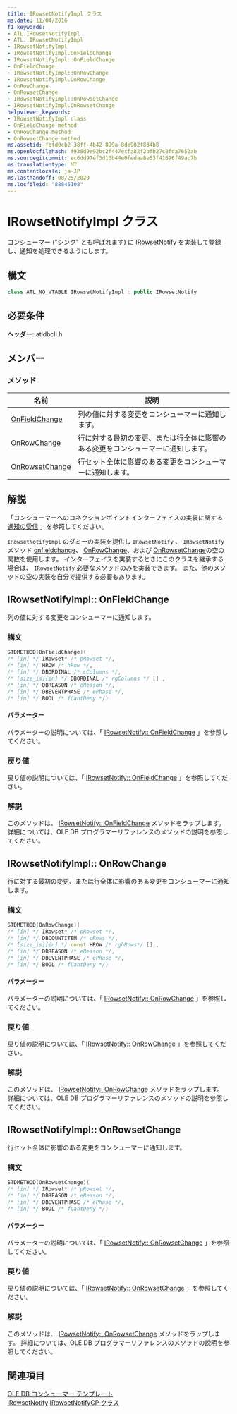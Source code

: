 ```yaml
---
title: IRowsetNotifyImpl クラス
ms.date: 11/04/2016
f1_keywords:
- ATL.IRowsetNotifyImpl
- ATL::IRowsetNotifyImpl
- IRowsetNotifyImpl
- IRowsetNotifyImpl.OnFieldChange
- IRowsetNotifyImpl::OnFieldChange
- OnFieldChange
- IRowsetNotifyImpl::OnRowChange
- IRowsetNotifyImpl.OnRowChange
- OnRowChange
- OnRowsetChange
- IRowsetNotifyImpl::OnRowsetChange
- IRowsetNotifyImpl.OnRowsetChange
helpviewer_keywords:
- IRowsetNotifyImpl class
- OnFieldChange method
- OnRowChange method
- OnRowsetChange method
ms.assetid: fbfd0cb2-38ff-4b42-899a-8de902f834b8
ms.openlocfilehash: f938d9e92bc2f447ecfa82f2bfb27c8fda7652ab
ms.sourcegitcommit: ec6dd97ef3d10b44e0fedaa8e53f41696f49ac7b
ms.translationtype: MT
ms.contentlocale: ja-JP
ms.lasthandoff: 08/25/2020
ms.locfileid: "88845108"
---
```

# <a name="irowsetnotifyimpl-class"></a>IRowsetNotifyImpl クラス

コンシューマー ("シンク" とも呼ばれます) に [IRowsetNotify](/previous-versions/windows/desktop/ms712959(v=vs.85)) を実装して登録し、通知を処理できるようにします。

## <a name="syntax"></a>構文

```cpp
class ATL_NO_VTABLE IRowsetNotifyImpl : public IRowsetNotify
```

## <a name="requirements"></a>必要条件

**ヘッダー:** atldbcli.h

## <a name="members"></a>メンバー

### <a name="methods"></a>メソッド

| 名前 | 説明 |
|-|-|
|[OnFieldChange](#onfieldchange)|列の値に対する変更をコンシューマーに通知します。|
|[OnRowChange](#onrowchange)|行に対する最初の変更、または行全体に影響のある変更をコンシューマーに通知します。|
|[OnRowsetChange](#onrowsetchange)|行セット全体に影響のある変更をコンシューマーに通知します。|

## <a name="remarks"></a>解説

「コンシューマーへのコネクションポイントインターフェイスの実装に関する [通知の受信](../../data/oledb/receiving-notifications.md) 」を参照してください。

`IRowsetNotifyImpl` のダミーの実装を提供し `IRowsetNotify` 、 `IRowsetNotify` メソッド [onfieldchange](/previous-versions/windows/desktop/ms715961(v=vs.85))、 [OnRowChange](/previous-versions/windows/desktop/ms722694(v=vs.85))、および [OnRowsetChange](/previous-versions/windows/desktop/ms722669(v=vs.85))の空の関数を使用します。 インターフェイスを実装するときにこのクラスを継承する場合は、 `IRowsetNotify` 必要なメソッドのみを実装できます。 また、他のメソッドの空の実装を自分で提供する必要もあります。

## <a name="irowsetnotifyimplonfieldchange"></a><a name="onfieldchange"></a> IRowsetNotifyImpl:: OnFieldChange

列の値に対する変更をコンシューマーに通知します。

### <a name="syntax"></a>構文

```cpp
STDMETHOD(OnFieldChange)(
/* [in] */ IRowset* /* pRowset */,
/* [in] */ HROW /* hRow */,
/* [in] */ DBORDINAL /* cColumns */,
/* [size_is][in] */ DBORDINAL /* rgColumns */ [] ,
/* [in] */ DBREASON /* eReason */,
/* [in] */ DBEVENTPHASE /* ePhase */,
/* [in] */ BOOL /* fCantDeny */)
```

#### <a name="parameters"></a>パラメーター

パラメーターの説明については、「 [IRowsetNotify:: OnFieldChange](/previous-versions/windows/desktop/ms715961(v=vs.85)) 」を参照してください。

### <a name="return-value"></a>戻り値

戻り値の説明については、「 [IRowsetNotify:: OnFieldChange](/previous-versions/windows/desktop/ms715961(v=vs.85)) 」を参照してください。

### <a name="remarks"></a>解説

このメソッドは、 [IRowsetNotify:: OnFieldChange](/previous-versions/windows/desktop/ms715961(v=vs.85)) メソッドをラップします。 詳細については、OLE DB プログラマーリファレンスのメソッドの説明を参照してください。

## <a name="irowsetnotifyimplonrowchange"></a><a name="onrowchange"></a> IRowsetNotifyImpl:: OnRowChange

行に対する最初の変更、または行全体に影響のある変更をコンシューマーに通知します。

### <a name="syntax"></a>構文

```cpp
STDMETHOD(OnRowChange)(
/* [in] */ IRowset* /* pRowset */,
/* [in] */ DBCOUNTITEM /* cRows */,
/* [size_is][in] */ const HROW /* rghRows*/ [] ,
/* [in] */ DBREASON /* eReason */,
/* [in] */ DBEVENTPHASE /* ePhase */,
/* [in] */ BOOL /* fCantDeny */)
```

#### <a name="parameters"></a>パラメーター

パラメーターの説明については、「 [IRowsetNotify:: OnRowChange](/previous-versions/windows/desktop/ms722694(v=vs.85)) 」を参照してください。

### <a name="return-value"></a>戻り値

戻り値の説明については、「 [IRowsetNotify:: OnRowChange](/previous-versions/windows/desktop/ms722694(v=vs.85)) 」を参照してください。

### <a name="remarks"></a>解説

このメソッドは、 [IRowsetNotify:: OnRowChange](/previous-versions/windows/desktop/ms722694(v=vs.85)) メソッドをラップします。 詳細については、OLE DB プログラマーリファレンスのメソッドの説明を参照してください。

## <a name="irowsetnotifyimplonrowsetchange"></a><a name="onrowsetchange"></a> IRowsetNotifyImpl:: OnRowsetChange

行セット全体に影響のある変更をコンシューマーに通知します。

### <a name="syntax"></a>構文

```cpp
STDMETHOD(OnRowsetChange)(
/* [in] */ IRowset* /* pRowset */,
/* [in] */ DBREASON /* eReason */,
/* [in] */ DBEVENTPHASE /* ePhase */,
/* [in] */ BOOL /* fCantDeny */)
```

#### <a name="parameters"></a>パラメーター

パラメーターの説明については、「 [IRowsetNotify:: OnRowsetChange](/previous-versions/windows/desktop/ms722669(v=vs.85)) 」を参照してください。

### <a name="return-value"></a>戻り値

戻り値の説明については、「 [IRowsetNotify:: OnRowsetChange](/previous-versions/windows/desktop/ms722669(v=vs.85)) 」を参照してください。

### <a name="remarks"></a>解説

このメソッドは、 [IRowsetNotify:: OnRowsetChange](/previous-versions/windows/desktop/ms722669(v=vs.85)) メソッドをラップします。 詳細については、OLE DB プログラマーリファレンスのメソッドの説明を参照してください。

## <a name="see-also"></a>関連項目

[OLE DB コンシューマー テンプレート](../../data/oledb/ole-db-consumer-templates-cpp.md)<br/>
[IRowsetNotify](/previous-versions/windows/desktop/ms712959(v=vs.85)) 
[IRowsetNotifyCP クラス](../../data/oledb/irowsetnotifycp-class.md)
